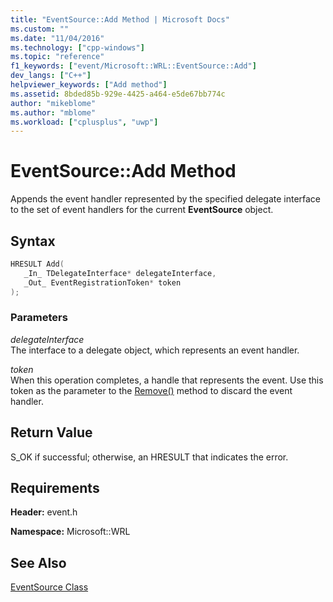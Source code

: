 ```yaml
---
title: "EventSource::Add Method | Microsoft Docs"
ms.custom: ""
ms.date: "11/04/2016"
ms.technology: ["cpp-windows"]
ms.topic: "reference"
f1_keywords: ["event/Microsoft::WRL::EventSource::Add"]
dev_langs: ["C++"]
helpviewer_keywords: ["Add method"]
ms.assetid: 8bded85b-929e-4425-a464-e5de67bb774c
author: "mikeblome"
ms.author: "mblome"
ms.workload: ["cplusplus", "uwp"]
---
```

# EventSource::Add Method

Appends the event handler represented by the specified delegate interface to the set of event handlers for the current **EventSource** object.

## Syntax

```cpp
HRESULT Add(
   _In_ TDelegateInterface* delegateInterface,
   _Out_ EventRegistrationToken* token
);
```

### Parameters

*delegateInterface*  
The interface to a delegate object, which represents an event handler.

*token*  
When this operation completes, a handle that represents the event. Use this token as the parameter to the [Remove()](../windows/eventsource-remove-method.md) method to discard the event handler.

## Return Value

S_OK if successful; otherwise, an HRESULT that indicates the error.

## Requirements

**Header:** event.h

**Namespace:** Microsoft::WRL

## See Also
[EventSource Class](../windows/eventsource-class.md)